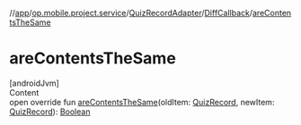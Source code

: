 //[app](../../../../index.md)/[op.mobile.project.service](../../index.md)/[QuizRecordAdapter](../index.md)/[DiffCallback](index.md)/[areContentsTheSame](are-contents-the-same.md)



# areContentsTheSame  
[androidJvm]  
Content  
open override fun [areContentsTheSame](are-contents-the-same.md)(oldItem: [QuizRecord](../../../op.mobile.project.model/-quiz-record/index.md), newItem: [QuizRecord](../../../op.mobile.project.model/-quiz-record/index.md)): [Boolean](https://kotlinlang.org/api/latest/jvm/stdlib/kotlin/-boolean/index.html)  



